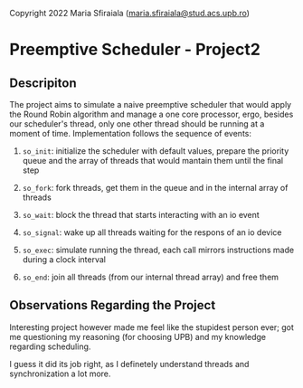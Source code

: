 Copyright 2022 Maria Sfiraiala (maria.sfiraiala@stud.acs.upb.ro)

# Preemptive Scheduler - Project2

## Descripiton

The project aims to simulate a naive preemptive scheduler that would apply the Round Robin algorithm and manage a one core processor, ergo, besides our scheduler's thread, only one other thread should be running at a moment of time.
Implementation follows the sequence of events:

1. `so_init`: initialize the scheduler with default values, prepare the priority queue and the array of threads that would mantain them until the final step

2. `so_fork`: fork threads, get them in the queue and in the internal array of threads

3. `so_wait`: block the thread that starts interacting with an io event

4. `so_signal`: wake up all threads waiting for the respons of an io device

5. `so_exec`: simulate running the thread, each call mirrors instructions made during a clock interval

6. `so_end`: join all threads (from our internal thread array) and free them

## Observations Regarding the Project

Interesting project however made me feel like the stupidest person ever; got me questioning my reasoning (for choosing UPB) and my knowledge regarding scheduling.

I guess it did its job right, as I definetely understand threads and synchronization a lot more.
